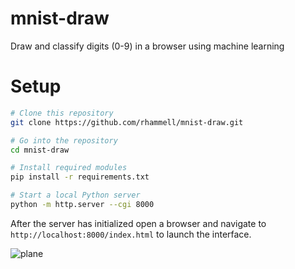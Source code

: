 # mnist-draw
Draw and classify digits (0-9) in a browser using machine learning

# Setup 

```bash
# Clone this repository
git clone https://github.com/rhammell/mnist-draw.git

# Go into the repository
cd mnist-draw

# Install required modules
pip install -r requirements.txt

# Start a local Python server
python -m http.server --cgi 8000
```

After the server has initialized open a browser and navigate to 
`http://localhost:8000/index.html` to launch the interface.

![plane](http://i.imgur.com/I08PhZA.gif)
